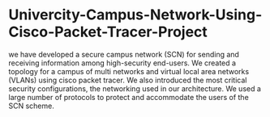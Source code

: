 # Univercity-Campus-Network-Using-Cisco-Packet-Tracer-Project
we have developed a secure campus network (SCN) for sending and receiving information among high-security end-users. We created a topology for a campus of multi networks and virtual local area networks (VLANs) using cisco packet tracer. We also introduced the most critical security configurations, the networking used in our architecture. We used a large number of protocols to protect and accommodate the users of the SCN scheme.
